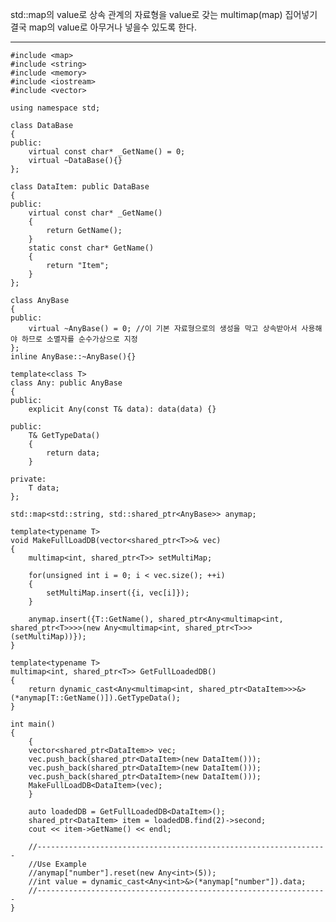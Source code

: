 std::map의 value로 상속 관계의 자료형을 value로 갖는 multimap(map) 집어넣기
결국 map의 value로 아무거나 넣을수 있도록 한다.

-----------------------------------
	#include <map>
	#include <string>
	#include <memory>
	#include <iostream>
	#include <vector>
	
	using namespace std;
	
	class DataBase
	{
	public:	
		virtual const char* _GetName() = 0;
		virtual ~DataBase(){}
	};
	
	class DataItem: public DataBase
	{
	public:
		virtual const char* _GetName()
		{
			return GetName();
		}
		static const char* GetName()
		{
			return "Item";
		}
	};
	
	class AnyBase
	{
	public:
		virtual ~AnyBase() = 0;	//이 기본 자료형으로의 생성을 막고 상속받아서 사용해야 하므로 소멸자를 순수가상으로 지정
	};
	inline AnyBase::~AnyBase(){}
	
	template<class T>
	class Any: public AnyBase
	{
	public:
		explicit Any(const T& data): data(data) {}
	
	public:
		T& GetTypeData()
		{
			return data;
		}
	
	private:
		T data;
	};
	
	std::map<std::string, std::shared_ptr<AnyBase>> anymap;
	
	template<typename T>
	void MakeFullLoadDB(vector<shared_ptr<T>>& vec)
	{
		multimap<int, shared_ptr<T>> setMultiMap;
	
		for(unsigned int i = 0; i < vec.size(); ++i)
		{
			setMultiMap.insert({i, vec[i]});
		}
	
		anymap.insert({T::GetName(), shared_ptr<Any<multimap<int, shared_ptr<T>>>>(new Any<multimap<int, shared_ptr<T>>>(setMultiMap))});
	}
	
	template<typename T>
	multimap<int, shared_ptr<T>> GetFullLoadedDB()
	{
		return dynamic_cast<Any<multimap<int, shared_ptr<DataItem>>>&>(*anymap[T::GetName()]).GetTypeData();
	}
	
	int main()
	{
		{
		vector<shared_ptr<DataItem>> vec;	
		vec.push_back(shared_ptr<DataItem>(new DataItem()));
		vec.push_back(shared_ptr<DataItem>(new DataItem()));
		vec.push_back(shared_ptr<DataItem>(new DataItem()));
		MakeFullLoadDB<DataItem>(vec);
		}	
	
		auto loadedDB = GetFullLoadedDB<DataItem>();
		shared_ptr<DataItem> item = loadedDB.find(2)->second;
		cout << item->GetName() << endl;
	
		//-----------------------------------------------------------------
		//Use Example
		//anymap["number"].reset(new Any<int>(5));
		//int value = dynamic_cast<Any<int>&>(*anymap["number"]).data;
		//-----------------------------------------------------------------
	}

